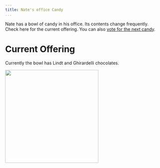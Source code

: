 ```yaml
---
title: Nate's office Candy
...
```


Nate has a bowl of candy in his office. Its contents change frequently. Check here for the current offering. You can also [vote for the next candy](https://forms.gle/tcMdWKUe4hntmXRD6).

# Current Offering

Currently the bowl has Lindt and Ghirardelli chocolates.

<img src=files/images/candy.jpg height="300" >

